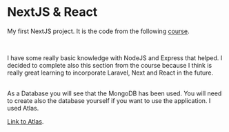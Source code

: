 # NextJS & React 

My first NextJS project. It is the code from the following [course](https://www.udemy.com/course/react-the-complete-guide-incl-redux/). 

<br>

I have some really basic knowledge with NodeJS and Express that helped. I decided to complete also this section from the course because I think is really great learning to incorporate Laravel, Next and React in the future.

<br>
As a Database you will see that the MongoDB has been used. You will need to create also the database yourself if you want to use the application. I used Atlas.

[Link to Atlas](https://www.mongodb.com/atlas/database).